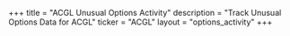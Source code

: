 +++
title = "ACGL Unusual Options Activity"
description = "Track Unusual Options Data for ACGL"
ticker = "ACGL"
layout = "options_activity"
+++

